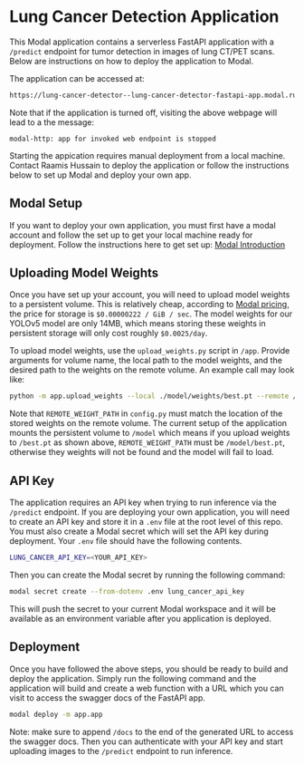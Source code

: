 # Lung Cancer Detection Application

This Modal application contains a serverless FastAPI application with a `/predict` endpoint
for tumor detection in images of lung CT/PET scans. Below are instructions on how to deploy the application 
to Modal.

The application can be accessed at:

```bash
https://lung-cancer-detector--lung-cancer-detector-fastapi-app.modal.run/docs
```

Note that if the application is turned off, visiting the above webpage will lead to a the message:

```
modal-http: app for invoked web endpoint is stopped
```

Starting the appication requires manual deployment from a local machine. Contact Raamis Hussain to deploy the application or follow the instructions below to set up Modal and deploy your own app.

## Modal Setup

If you want to deploy your own application, you must first have a modal account and follow the set up to get your local machine ready for deployment. Follow the instructions here to get set up: [Modal Introduction](https://modal.com/docs/guide)


## Uploading Model Weights

Once you have set up your account, you will need to upload model weights to a persistent volume. This is relatively cheap, according to [Modal pricing](https://modal.com/pricing), the price for storage is `$0.00000222 / GiB / sec`. The model weights for our YOLOv5 model are only 14MB, which means storing these weights in persistent storage will only cost roughly `$0.0025/day`.

To upload model weights, use the `upload_weights.py` script in `/app`. Provide arguments for volume name, the local path to the model weights, and the desired path to the weights on the remote volume. An example call may look like:

```bash
python -m app.upload_weights --local ./model/weights/best.pt --remote /best.pt --volume lung-cancer-detector
```

Note that `REMOTE_WEIGHT_PATH` in `config.py` must match the location of the stored weights on the remote volume. The current setup of the application mounts the persistent volume to `/model` which means if you upload weights to `/best.pt` as shown above, `REMOTE_WEIGHT_PATH` must be `/model/best.pt`, otherwise they weights will not be found and the model will fail to load. 

## API Key

The application requires an API key when trying to run inference via the `/predict` endpoint. If you are deploying your own application, you will need to create an API key and store it in a `.env` file at the root level of this repo. You must also create a Modal secret which will set the API key during deployment. Your `.env` file should have the following contents.

```bash
LUNG_CANCER_API_KEY=<YOUR_API_KEY>
```

Then you can create the Modal secret by running the following command:

```bash
modal secret create --from-dotenv .env lung_cancer_api_key
```

This will push the secret to your current Modal workspace and it will be available as an environment variable after you application is deployed. 

## Deployment

Once you have followed the above steps, you should be ready to build and deploy the application. Simply run the following command and the application will build and create a web function with a URL which you can visit to access the swagger docs of the FastAPI app.

```bash
modal deploy -m app.app
```

Note: make sure to append `/docs` to the end of the generated URL to access the swagger docs. Then you can authenticate with your API key and start uploading images to the `/predict` endpoint to run inference. 
